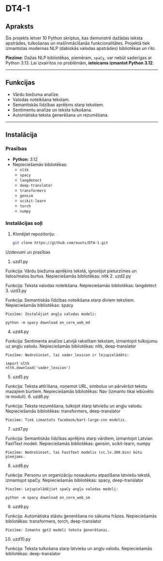 # DT4-1

## Apraksts
Šis projekts ietver 10 Python skriptus, kas demonstrē dažādas teksta apstrādes, tulkošanas un mašīnmācīšanās funkcionalitātes. Projektā tiek izmantotas modernas NLP (dabiskās valodas apstrādes) bibliotēkas un rīki.

**Piezīme**: Dažas NLP bibliotēkas, piemēram, `spaCy`, var nebūt saderīgas ar Python 3.13. Lai izvairītos no problēmām, **ieteicams izmantot Python 3.12**.

---

## Funkcijas
- Vārdu biežuma analīze.
- Valodas noteikšana tekstam.
- Semantiskās līdzības aprēķins starp tekstiem.
- Sentimentu analīze un teksta tulkošana.
- Automātiska teksta ģenerēšana un rezumēšana.

---

## Instalācija

### Prasības
- **Python**: 3.12
- Nepieciešamās bibliotēkas:
  - `nltk`
  - `spacy`
  - `langdetect`
  - `deep-translator`
  - `transformers`
  - `gensim`
  - `scikit-learn`
  - `torch`
  - `numpy`

### Instalācijas soļi
1. Klonējiet repozitoriju:
   ```bash
   git clone https://github.com/ouuts/DT4-1.git

Uzdevumi un prasības
1. uzd1.py

Funkcija: Vārdu biežuma aprēķins tekstā, ignorējot pieturzīmes un lielos/malos burtus.
Nepieciešamās bibliotēkas: nltk
2. uzd2.py

Funkcija: Teksta valodas noteikšana.
Nepieciešamās bibliotēkas: langdetect
3. uzd3.py

Funkcija: Semantiskās līdzības noteikšana starp diviem tekstiem.
Nepieciešamās bibliotēkas: spacy

    Piezīme: Instalējiet angļu valodas modeli:

    python -m spacy download en_core_web_md

4. uzd4.py

Funkcija: Sentimenta analīze Latvijā rakstītam tekstam, izmantojot tulkojumu uz angļu valodu.
Nepieciešamās bibliotēkas: nltk, deep-translator

    Piezīme: Nodrošiniet, lai vader_lexicon ir lejupielādēts:

    import nltk
    nltk.download('vader_lexicon')

5. uzd5.py

Funkcija: Teksta attīrīšana, noņemot URL, simbolus un pārvēršot tekstu mazajiem burtiem.
Nepieciešamās bibliotēkas: Nav (izmanto tikai iebūvēto re moduli).
6. uzd6.py

Funkcija: Teksta rezumēšana, tulkojot starp latviešu un angļu valodu.
Nepieciešamās bibliotēkas: transformers, deep-translator

    Piezīme: Tiek izmantots facebook/bart-large-cnn modelis.

7. uzd7.py

Funkcija: Semantiskās līdzības aprēķins starp vārdiem, izmantojot Latvian FastText modeli.
Nepieciešamās bibliotēkas: gensim, scikit-learn, numpy

    Piezīme: Nodrošiniet, lai FastText modelis (cc.lv.300.bin) būtu pieejams.

8. uzd8.py

Funkcija: Personu un organizāciju nosaukumu atpazīšana latviešu tekstā, izmantojot spaCy.
Nepieciešamās bibliotēkas: spacy, deep-translator

    Piezīme: Lejupielādējiet spaCy angļu valodas modeli:

    python -m spacy download en_core_web_sm

9. uzd9.py

Funkcija: Automātiska stāstu ģenerēšana no sākuma frāzes.
Nepieciešamās bibliotēkas: transformers, torch, deep-translator

    Piezīme: Izmanto gpt2 modeli teksta ģenerēšanai.

10. uzd10.py

Funkcija: Teksta tulkošana starp latviešu un angļu valodu.
Nepieciešamās bibliotēkas: deep-translator
